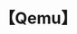 ---
title: "【Qemu】"
menu:
  main:
    identifier: "Qemu"
    parent: "virtualization"
    name: "Qemu"
    weight: 3
---
